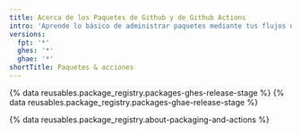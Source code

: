 ```yaml
---
title: Acerca de los Paquetes de Github y de Github Actions
intro: 'Aprende lo básico de administrar paquetes mediante tus flujos de trabajo de {% data variables.product.prodname_actions %}.'
versions:
  fpt: '*'
  ghes: '*'
  ghae: '*'
shortTitle: Paquetes & acciones
---
```


{% data reusables.package_registry.packages-ghes-release-stage %}
{% data reusables.package_registry.packages-ghae-release-stage %}

{% data reusables.package_registry.about-packaging-and-actions %}
